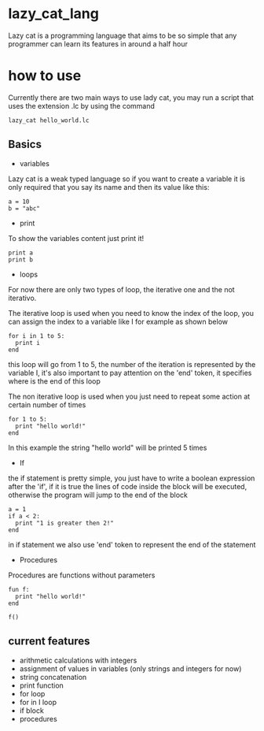 # lazy_cat_lang

Lazy cat is a programming language that aims to be so simple that any programmer can learn its features in around a half hour

# how to use

Currently there are two main ways to use lady cat, you may run a script that uses the extension .lc by using the command

```
lazy_cat hello_world.lc
```

## Basics

* variables

Lazy cat is a weak typed language so if you want to create a variable it is only required that you say its name and then its value like this:

```
a = 10
b = "abc"
```
* print

To show the variables content just print it!

```
print a
print b
```

* loops

For now there are only two types of loop, the iterative one and the not iterativo.

The iterative loop is used when you need to know the index of the loop, you can assign the index to a variable like I for example as shown below

```
for i in 1 to 5:
  print i
end
```

this loop will go from 1 to 5, the number of the iteration is represented by the variable I, it's also important to pay attention on the 'end' token, it specifies where is the end of this loop

The non iterative loop is used when you just need to repeat some action at certain number of times

```
for 1 to 5:
  print "hello world!"
end
```

In this example the string "hello world" will be printed 5 times

* If

the if statement is pretty simple, you just have to write a boolean expression after the 'if', if it is true the lines of code inside the block will be executed, otherwise the program will jump to the end of the block

```
a = 1
if a < 2:
  print "1 is greater then 2!"
end
```

in if statement we also use 'end' token to represent the end of the statement

* Procedures

Procedures are functions without parameters

```
fun f:
  print "hello world!"
end

f()
```

## current features

* arithmetic calculations with integers
* assignment of values in variables (only strings and integers for now)
* string concatenation
* print function
* for loop
* for in I loop
* if block
* procedures

